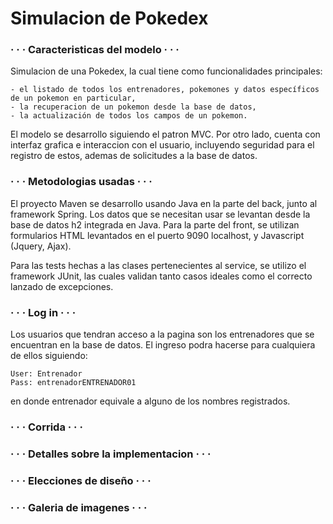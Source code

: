# Simulacion de Pokedex

### · · · Caracteristicas del modelo · · · 
  Simulacion de una Pokedex, la cual tiene como funcionalidades principales:
  
    - el listado de todos los entrenadores, pokemones y datos específicos de un pokemon en particular,
    - la recuperacion de un pokemon desde la base de datos,
    - la actualización de todos los campos de un pokemon.
    
El modelo se desarrollo siguiendo el patron MVC. Por otro lado, cuenta con interfaz grafica e interaccion con el usuario, incluyendo seguridad para el registro de estos, ademas de solicitudes a la base de datos.


### · · · Metodologias usadas · · · 
  El proyecto Maven se desarrollo usando Java en la parte del back, junto al framework Spring. Los datos que se necesitan usar se levantan desde la base de datos h2 integrada en Java. Para la parte del front, se utilizan formularios HTML levantados en el puerto 9090 localhost, y Javascript (Jquery, Ajax).
  
Para las tests hechas a las clases pertenecientes al service, se utilizo el framework JUnit, las cuales validan tanto casos ideales como el correcto lanzado de excepciones.


### · · · Log in · · · 
  Los usuarios que tendran acceso a la pagina son los entrenadores que se encuentran en la base de datos. El ingreso podra hacerse para cualquiera de ellos siguiendo: 
  
    User: Entrenador
    Pass: entrenadorENTRENADOR01

en donde entrenador equivale a alguno de los nombres registrados.


### · · · Corrida · · · 

###  · · · Detalles sobre la implementacion · · · 

###  · · · Elecciones de diseño · · · 

###  · · · Galeria de imagenes · · · 
